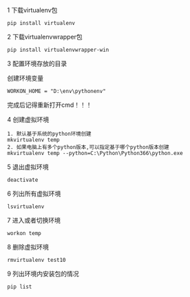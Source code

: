 1 下载virtualenv包

```text
pip install virtualenv
```

2 下载virtualenvwrapper包

```text
pip install virtualenvwrapper-win
```

3 配置环境存放的目录

创建环境变量

```text
WORKON_HOME = "D:\env\pythonenv"
```

完成后记得重新打开cmd！！！

4 创建虚拟环境

```text
1. 默认基于系统的python环境创建
mkvirtualenv temp	 
2. 如果电脑上有多个python版本,可以指定基于哪个python版本创建
mkvirtualenv temp --python=C:\Python\Python366\python.exe  
```

5 退出虚拟环境

```text
deactivate
```

6 列出所有虚拟环境

```text
lsvirtualenv
```

7 进入或者切换环境

```text
workon temp
```

8 删除虚拟环境

```text
rmvirtualenv test10
```

9 列出环境内安装包的情况

```text
pip list
```

